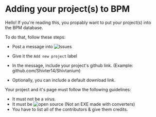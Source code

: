 # Adding your project(s) to BPM

Hello! If you're reading this, you propably want to put your project(s) into the BPM database.

To do that, follow these steps:
- Post a message into ![Issues](https://github.com/Shivter14/BPM/issues)

- Give it the `Add new project` label

- In the message, include your project's github link. (Example: github.com/Shivter14/Shivtanium)

- Optionally, you can include a default download link.

Your project and it's page must follow the following guidelines:

- It must not be a *virus*.
- It must be ![open source](https://opensource.com/resources/what-open-source) (Not an EXE made with converters)
- You have to list all of the contributors & give them credits.
